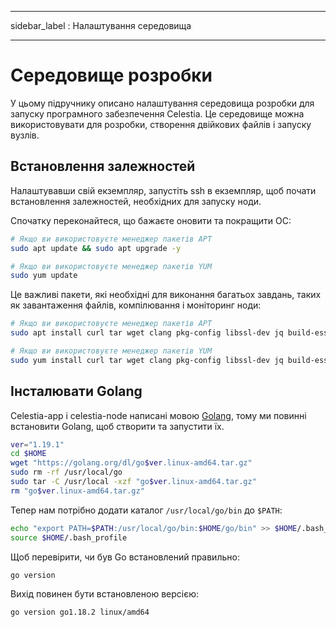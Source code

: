 - - -
sidebar_label : Налаштування середовища
- - -

# Середовище розробки

У цьому підручнику описано налаштування середовища розробки для запуску програмного забезпечення Celestia. Це середовище можна використовувати для розробки, створення двійкових файлів і запуску вузлів.

## Встановлення залежностей

Налаштувавши свій екземпляр, запустіть ssh в екземпляр, щоб почати встановлення залежностей, необхідних для запуску ноди.

Спочатку переконайтеся, що бажаєте оновити та покращити ОС:

```sh
# Якщо ви використовуєте менеджер пакетів APT
sudo apt update && sudo apt upgrade -y

# Якщо ви використовуєте менеджер пакетів YUM
sudo yum update
```

Це важливі пакети, які необхідні для виконання багатьох завдань, таких як завантаження файлів, компілювання і моніторинг ноди:

<!-- markdownlint-disable MD013 -->
```sh
# Якщо ви використовуєте менеджер пакетів APT
sudo apt install curl tar wget clang pkg-config libssl-dev jq build-essential git make ncdu -y

# Якщо ви використовуєте менеджер пакетів YUM
sudo yum install curl tar wget clang pkg-config libssl-dev jq build-essential git make ncdu -y
```
<!-- markdownlint-enable MD013 -->

## Інсталювати Golang

Celestia-app і celestia-node написані мовою [Golang](https://go.dev/), тому ми повинні встановити Golang, щоб створити та запустити їх.

```sh
ver="1.19.1"
cd $HOME
wget "https://golang.org/dl/go$ver.linux-amd64.tar.gz"
sudo rm -rf /usr/local/go
sudo tar -C /usr/local -xzf "go$ver.linux-amd64.tar.gz"
rm "go$ver.linux-amd64.tar.gz"
```

Тепер нам потрібно додати каталог `/usr/local/go/bin` до `$PATH`:

```sh
echo "export PATH=$PATH:/usr/local/go/bin:$HOME/go/bin" >> $HOME/.bash_profile
source $HOME/.bash_profile
```

Щоб перевірити, чи був Go встановлений правильно:

```sh
go version
```

Вихід повинен бути встановленою версією:

```sh
go version go1.18.2 linux/amd64
```
